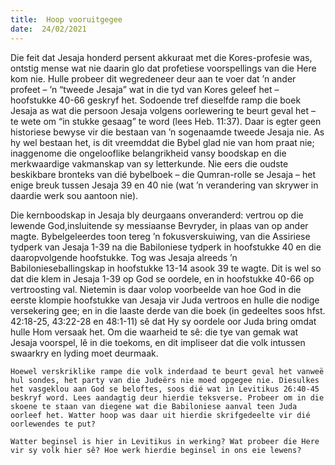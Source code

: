 ```yaml
---
title:  Hoop vooruitgegee
date:  24/02/2021
---
```


Die feit dat Jesaja honderd persent akkuraat met die Kores-profesie was, ontstig mense wat nie daarin glo dat profetiese voorspellings van die Here kom nie. Hulle probeer dit wegredeneer deur aan te voer dat ’n ander profeet – ’n “tweede Jesaja” wat in die tyd van Kores geleef het – hoofstukke 40-66 geskryf het. Sodoende tref dieselfde ramp die boek Jesaja as wat die persoon Jesaja volgens oorlewering te beurt geval het – te wete om “in stukke gesaag” te word (lees Heb. 11:37). Daar is egter geen historiese bewyse vir die bestaan van ’n sogenaamde tweede Jesaja nie. As hy wel bestaan het, is dit vreemddat die Bybel glad nie van hom praat nie; inaggenome die ongelooflike belangrikheid vansy boodskap en die merkwaardige vakmanskap van sy letterkunde. Nie eers die oudste beskikbare bronteks van dié bybelboek – die Qumran-rolle se Jesaja – het enige breuk tussen Jesaja 39 en 40 nie (wat ’n verandering van skrywer in daardie werk sou aantoon nie).

Die kernboodskap in Jesaja bly deurgaans onveranderd: vertrou op die lewende God,insluitende sy messiaanse Bevryder, in plaas van op ander magte. Bybelgeleerdes toon tereg ’n fokusverskuiwing, van die Assiriese tydperk van Jesaja 1-39 na die Babiloniese tydperk in hoofstukke 40 en die daaropvolgende hoofstukke. Tog was Jesaja alreeds ’n Babilonieseballingskap in hoofstukke 13-14 asook 39 te wagte. Dit is wel so dat die klem in Jesaja 1-39 op God se oordele, en in hoofstukke 40-66 op vertroosting val. Nietemin is daar volop voorbeelde van hoe God in die eerste klompie hoofstukke van Jesaja vir Juda vertroos en hulle die nodige versekering gee; en in die laaste derde van die boek (in gedeeltes soos hfst. 42:18-25, 43:22-28 en 48:1-11) sê dat Hy sy oordele oor Juda bring omdat hulle Hom versaak het. Om die waarheid te sê: die tye van gemak wat Jesaja voorspel, lê in die toekoms, en dit impliseer dat die volk intussen swaarkry en lyding moet deurmaak.

`Hoewel verskriklike rampe die volk inderdaad te beurt geval het vanweë hul sondes, het party van die Judeërs nie moed opgegee nie. Diesulkes het vasgeklou aan God se beloftes, soos dié wat in Levitikus 26:40-45 beskryf word. Lees aandagtig deur hierdie teksverse. Probeer om in die skoene te staan van diegene wat die Babiloniese aanval teen Juda oorleef het. Watter hoop was daar uit hierdie skrifgedeelte vir dié oorlewendes te put?`

`Watter beginsel is hier in Levitikus in werking? Wat probeer die Here vir sy volk hier sê? Hoe werk hierdie beginsel in ons eie lewens?`